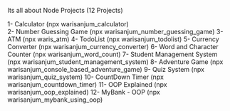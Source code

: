 Its all about Node Projects (12 Projects)

1- Calculator (npx warisanjum_calculator)<br />
2- Number Guessing Game (npx warisanjum_number_guessing_game)
3- ATM (npx waris_atm)
4- TodoList (npx warisanjum_todolist)
5- Currency Converter (npx warisanjum_currency_converter)
6- Word and Character Counter (npx warisanjum_word_count)
7- Student Management System (npx warisanjum_student_management_system)
8- Adventure Game (npx warisanjum_console_based_adventure_game)
9- Quiz System (npx warisanjum_quiz_system)
10- CountDown Timer (npx warisanjum_countdown_timer)
11- OOP Explained (npx warisanjum_oop_explained)
12- MyBank - OOP (npx warisanjum_mybank_using_oop) 
